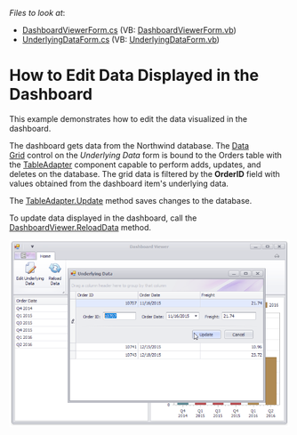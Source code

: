 <!-- default file list -->
*Files to look at*:

* [DashboardViewerForm.cs](./CS/Dashboard_EditData/DashboardViewerForm.cs) (VB: [DashboardViewerForm.vb](./VB/Dashboard_EditData/DashboardViewerForm.vb))
* [UnderlyingDataForm.cs](./CS/Dashboard_EditData/UnderlyingDataForm.cs) (VB: [UnderlyingDataForm.vb](./VB/Dashboard_EditData/UnderlyingDataForm.vb))
<!-- default file list end -->
# How to Edit Data Displayed in the Dashboard


This example demonstrates how to edit the data visualized in the dashboard.

The dashboard gets data from the Northwind database. The [Data Grid](https://docs.devexpress.com/WindowsForms/DevExpress.XtraGrid.GridControl) control on the _Underlying Data_ form is bound to the Orders table with the [TableAdapter](https://docs.microsoft.com/en-us/visualstudio/data-tools/fill-datasets-by-using-tableadapters) component capable to perform adds, updates, and deletes on the database. The grid data is filtered by the **OrderID** field with values obtained from the dashboard item's underlying data. 

 The [TableAdapter.Update](https://docs.microsoft.com/en-us/visualstudio/data-tools/update-data-by-using-a-tableadapter) method saves changes to the database.
 
 To update data displayed in the dashboard, call the [DashboardViewer.ReloadData](https://docs.devexpress.com/Dashboard/devexpress.dashboardwin.dashboardviewer.reloaddata.overloads) method.

![screenshot](/images/screenshot.png)